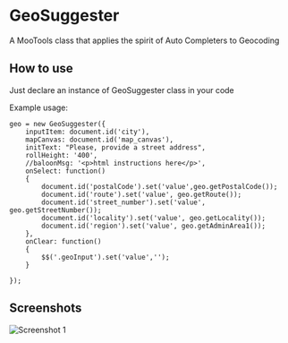 GeoSuggester
===========

A MooTools class that applies the spirit of Auto Completers to Geocoding


How to use
----------

Just declare an instance of GeoSuggester class in your code

Example usage:

	geo = new GeoSuggester({
		inputItem: document.id('city'),
		mapCanvas: document.id('map_canvas'),
		initText: "Please, provide a street address",
		rollHeight: '400',
		//baloonMsg: '<p>html instructions here</p>',
		onSelect: function()
		{
			document.id('postalCode').set('value',geo.getPostalCode());
			document.id('route').set('value', geo.getRoute());
			document.id('street_number').set('value', geo.getStreetNumber());
			document.id('locality').set('value', geo.getLocality());
			document.id('region').set('value', geo.getAdminArea1());
		},
		onClear: function()
		{
			$$('.geoInput').set('value','');
		}
		
	});

Screenshots
-----------


![Screenshot 1](http://panaghia.it/imgs/geo_snap.jpg)



